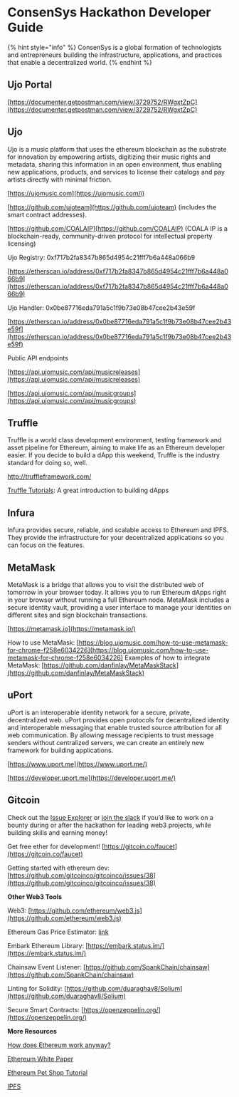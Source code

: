 # ConsenSys Hackathon Developer Guide

{% hint style="info" %}
ConsenSys is a global formation of technologists and entrepreneurs building the infrastructure, applications, and practices that enable a decentralized world.
{% endhint %}

## Ujo Portal

[https://documenter.getpostman.com/view/3729752/RWgxtZpC](https://documenter.getpostman.com/view/3729752/RWgxtZpC)

## Ujo 

Ujo is a music platform that uses the ethereum blockchain as the substrate for innovation by empowering artists, digitizing their music rights and metadata, sharing this information in an open environment, thus enabling new applications, products, and services to license their catalogs and pay artists directly with minimal friction.

[https://ujomusic.com](https://ujomusic.com/i) 

[https://github.com/ujoteam](https://github.com/ujoteam) \(includes the smart contract addresses\). 

[https://github.com/COALAIP](https://github.com/COALAIP) \(COALA IP is a blockchain-ready, community-driven protocol for intellectual property licensing\) 

Ujo Registry: 0xf717b2fa8347b865d4954c21fff7b6a448a066b9

[https://etherscan.io/address/0xf717b2fa8347b865d4954c21fff7b6a448a066b9](https://etherscan.io/address/0xf717b2fa8347b865d4954c21fff7b6a448a066b9) 

Ujo Handler: 0x0be87716eda791a5c1f9b73e08b47cee2b43e59f

[https://etherscan.io/address/0x0be87716eda791a5c1f9b73e08b47cee2b43e59f](https://etherscan.io/address/0x0be87716eda791a5c1f9b73e08b47cee2b43e59f)

Public API endpoints 

[https://api.ujomusic.com/api/musicreleases](https://api.ujomusic.com/api/musicreleases)

[https://api.ujomusic.com/api/musicgroups](https://api.ujomusic.com/api/musicgroups)

## Truffle

Truffle is a world class development environment, testing framework and asset pipeline for Ethereum, aiming to make life as an Ethereum developer easier. If you decide to build a dApp this weekend, Truffle is the industry standard for doing so, well. 

http://truffleframework.com/ 

[Truffle Tutorials](http://truffleframework.com/tutorials/): A great introduction to building dApps  


## Infura

Infura provides secure, reliable, and scalable access to Ethereum and IPFS. They provide the infrastructure for your decentralized applications so you can focus on the features.

## MetaMask

MetaMask is a bridge that allows you to visit the distributed web of tomorrow in your browser today. It allows you to run Ethereum dApps right in your browser without running a full Ethereum node. MetaMask includes a secure identity vault, providing a user interface to manage your identities on different sites and sign blockchain transactions.

[https://metamask.io](https://metamask.io/) 

How to use MetaMask: [https://blog.ujomusic.com/how-to-use-metamask-for-chrome-f258e6034226](https://blog.ujomusic.com/how-to-use-metamask-for-chrome-f258e6034226) Examples of how to integrate MetaMask: [https://github.com/danfinlay/MetaMaskStack](https://github.com/danfinlay/MetaMaskStack)

## uPort

uPort is an interoperable identity network for a secure, private, decentralized web. uPort provides open protocols for decentralized identity and interoperable messaging that enable trusted source attribution for all web communication. By allowing message recipients to trust message senders without centralized servers, we can create an entirely new framework for building applications.

[https://www.uport.me](https://www.uport.me/) 

[https://developer.uport.me](https://developer.uport.me/)

## Gitcoin

Check out the [Issue Explorer](https://gitcoin.co/explorer) or [join the slack](http://gitcoin.co/slack) if you’d like to work on a bounty during or after the hackathon for leading web3 projects, while building skills and earning money! 

Get free ether for development! [https://gitcoin.co/faucet](https://gitcoin.co/faucet) 

Getting started with ethereum dev: [https://github.com/gitcoinco/gitcoinco/issues/38](https://github.com/gitcoinco/gitcoinco/issues/38)

**Other Web3 Tools** 

Web3: [https://github.com/ethereum/web3.js](https://github.com/ethereum/web3.js) 

Ethereum Gas Price Estimator: [link](https://chrome.google.com/webstore/detail/ethereum-gas-price-extens/innfmlnnhfcebjcnfopadflecemoddnp) 

Embark Ethereum Library: [https://embark.status.im/](https://embark.status.im/) 

Chainsaw Event Listener: [https://github.com/SpankChain/chainsaw](https://github.com/SpankChain/chainsaw) 

Linting for Solidity: [https://github.com/duaraghav8/Solium](https://github.com/duaraghav8/Solium) 

Secure Smart Contracts: [https://openzeppelin.org/](https://openzeppelin.org/)

**More Resources** 

[How does Ethereum work anyway?](https://medium.com/@preethikasireddy/how-does-ethereum-work-anyway-22d1df506369) 

[Ethereum White Paper](https://github.com/ethereum/wiki/wiki/White-Paper)

[Ethereum Pet Shop Tutorial](http://truffleframework.com/tutorials/pet-shop) 

[IPFS](https://ipfs.io/)

